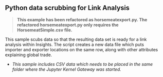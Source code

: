 ## Python data scrubbing for Link Analysis

>**This example has been refactored as horsemeatexport.py. The refactored horsemeatexport.py only requires the HorsemeatSimple.csv file.**

This sample scubs data so that the resulting data set is ready for a link analysis within Insights.  The script creates a new data file which puts importer and exporter locations on the same row, along with other attributes explaining global trade.

* _This sample includes CSV data which needs to be placed in the same folder where the Jupyter Kernel Gateway was started._


